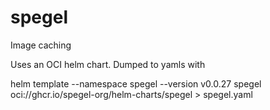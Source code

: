 # spegel

Image caching

Uses an OCI helm chart. Dumped to yamls with

helm template --namespace spegel --version v0.0.27 spegel oci://ghcr.io/spegel-org/helm-charts/spegel > spegel.yaml
